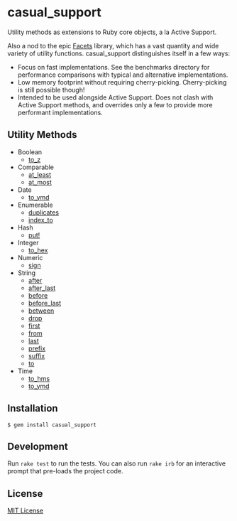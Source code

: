# casual_support

Utility methods as extensions to Ruby core objects, a la Active Support.

Also a nod to the epic [Facets] library, which has a vast quantity and
wide variety of utility functions.  casual_support distinguishes itself
in a few ways:

- Focus on fast implementations.  See the benchmarks directory for
  performance comparisons with typical and alternative implementations.
- Low memory footprint without requiring cherry-picking.  Cherry-picking
  is still possible though!
- Intended to be used alongside Active Support.  Does not clash with
  Active Support methods, and overrides only a few to provide more
  performant implementations.

[Facets]: https://github.com/rubyworks/facets


## Utility Methods

- Boolean
  - [to_z](http://www.rubydoc.info/gems/casual_support/TrueClass%3Ato_z)
- Comparable
  - [at_least](http://www.rubydoc.info/gems/casual_support/Comparable%3Aat_least)
  - [at_most](http://www.rubydoc.info/gems/casual_support/Comparable%3Aat_most)
- Date
  - [to_ymd](http://www.rubydoc.info/gems/casual_support/Date%3Ato_ymd)
- Enumerable
  - [duplicates](http://www.rubydoc.info/gems/casual_support/Enumerable%3Aduplicates)
  - [index_to](http://www.rubydoc.info/gems/casual_support/Enumerable%3Aindex_to)
- Hash
  - [put!](http://www.rubydoc.info/gems/casual_support/Hash%3Aput%21)
- Integer
  - [to_hex](http://www.rubydoc.info/gems/casual_support/Integer%3Ato_hex)
- Numeric
  - [sign](http://www.rubydoc.info/gems/casual_support/Numeric%3Asign)
- String
  - [after](http://www.rubydoc.info/gems/casual_support/String%3Aafter)
  - [after_last](http://www.rubydoc.info/gems/casual_support/String%3Aafter_last)
  - [before](http://www.rubydoc.info/gems/casual_support/String%3Abefore)
  - [before_last](http://www.rubydoc.info/gems/casual_support/String%3Abefore_last)
  - [between](http://www.rubydoc.info/gems/casual_support/String%3Abetween)
  - [drop](http://www.rubydoc.info/gems/casual_support/String%3Adrop)
  - [first](http://www.rubydoc.info/gems/casual_support/String%3Afirst)
  - [from](http://www.rubydoc.info/gems/casual_support/String%3Afrom)
  - [last](http://www.rubydoc.info/gems/casual_support/String%3Alast)
  - [prefix](http://www.rubydoc.info/gems/casual_support/String%3Aprefix)
  - [suffix](http://www.rubydoc.info/gems/casual_support/String%3Asuffix)
  - [to](http://www.rubydoc.info/gems/casual_support/String%3Ato)
- Time
  - [to_hms](http://www.rubydoc.info/gems/casual_support/Time%3Ato_hms)
  - [to_ymd](http://www.rubydoc.info/gems/casual_support/Time%3Ato_ymd)


## Installation

    $ gem install casual_support


## Development

Run `rake test` to run the tests.  You can also run `rake irb` for an
interactive prompt that pre-loads the project code.


## License

[MIT License](http://opensource.org/licenses/MIT)

